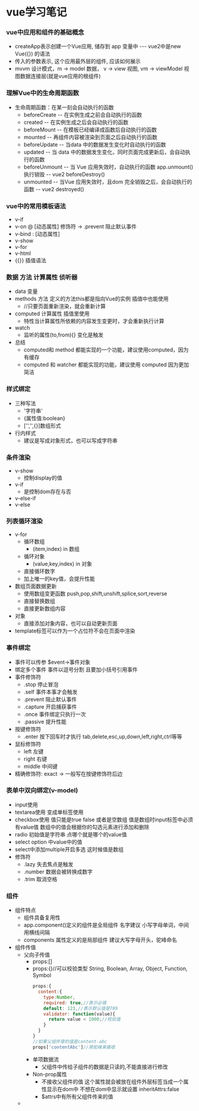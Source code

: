 # vue学习笔记
### vue中应用和组件的基础概念
   - createApp表示创建一个Vue应用, 储存到 app 变量中 --- vue2中是new Vue({}) 的语法
   - 传入的参数表示, 这个应用最外层的组件, 应该如何展示
   - mvvm 设计模式，m -> model 数据， v -> view 视图, vm -> viewModel 视图数据连接层(就是vue应用的根组件)
### 理解Vue中的生命周期函数
   - 生命周期函数：在某一刻会自动执行的函数
     - beforeCreate -- 在实例生成之前会自动执行的函数
     - created -- 在实例生成之后会自动执行的函数
     - beforeMount -- 在模板已经编译成函数后自动执行的函数
     - mounted -- 再组件内容被渲染到页面之后自动执行的函数
     - beforeUpdate -- 当data 中的数据发生变化时自动执行的函数
     - updated -- 当 data 中的数据发生变化，同时页面完成更新后，会自动执行的函数
     - beforeUnmount -- 当 Vue 应用失效时，自动执行的函数 app.unmount()执行销毁 -- vue2 beforeDestroy()
     - unmounted -- 当Vue 应用失效时，且dom 完全销毁之后，会自动执行的函数 -- vue2 destroyed()
### vue中的常用模板语法
   -  v-if
   -  v-on @ [动态属性] 修饰符 -> .prevent 阻止默认事件
   -  v-bind : [动态属性]
   -  v-show
   -  v-for
   -  v-html
   -  {{}} 插值语法
### 数据 方法 计算属性 侦听器
   - data 变量
   - methods 方法 定义的方法this都是指向Vue的实例 插值中也能使用
     - //只要页面重新渲染，就会重新计算
   - computed 计算属性 插值里使用 
     - 特性当计算属性所依赖的内容发生变更时，才会重新执行计算
   - watch
     - 监听的属性(to,from){} 变化是触发
   - 总结
     - computed和 method 都能实现的一个功能，建议使用computed，因为有缓存
     - computed 和 watcher 都能实现的功能，建议使用 computed 因为更加简洁
### 样式绑定
   - 三种写法
     - '字符串'
     - {属性值:boolean}
     - ['','',{}]数组形式
   - 行内样式
     - 建议是写成对象形式，也可以写成字符串
### 条件渲染
   - v-show
     - 控制display的值
   - v-if 
     - 是控制dom存在与否
   - v-else-if
   - v-else
### 列表循环渲染
   - v-for
     - 循环数组
       - (item,index) in 数组
     - 循环对象 
       - (value,key,index) in 对象
     - 直接循环数字
     - 加上唯一的key值，会提升性能
   - 数组页面数据更新
     - 使用数组变更函数 push,pop,shift,unshift,splice,sort,reverse
     - 直接替换数组
     - 直接更新数组内容
   - 对象
     - 直接添加对象内容，也可以自动更新页面
   - template标签可以作为一个占位符不会在页面中渲染
### 事件绑定
   - 事件可以传参 $event->事件对象 
   - 绑定多个事件 事件以逗号分割 且要加小括号引用事件
   - 事件修饰符
     - .stop 停止冒泡
     - .self 事件本事才会触发
     - .prevent 阻止默认事件
     - .capture 开启捕获事件
     - .once 事件绑定只执行一次
     - .passive 提升性能
   - 按键修饰符
     - .enter 按下回车时才执行 tab,delete,esc,up,down,left,right,ctrl等等
   - 鼠标修饰符
     - left 左键
     - right 右键
     - middle 中间键
   - 精确修饰符: exact -> 一般写在按键修饰符后边
### 表单中双向绑定(v-model)
   - input使用 
   - textarea使用 变成单标签使用
   - checkbox使用 值只能是true false 或者是空数组 值是数组时input标签中必须有value值 数组中的值会根据你的勾选元素进行添加和删除
   - radio 初始值是字符串 点哪个就是哪个的value值
   - select option 中value中的值
   - select中添加multiple开启多选 这时候值是数组
   - 修饰符
     - .lazy 失去焦点是触发
     - .number 数据会被转换成数字
     - .trim 取消空格
### 组件
   - 组件特点
     - 组件具备复用性
     - app.component()定义的组件是全局组件 名字建议 小写字母单词，中间用横线间隔
     - components 属性定义的是局部组件 建议大写字母开头，驼峰命名
   - 组件传值
     - 父向子传值
       - props:[]
       - props:{}//可以校验类型 String, Boolean, Array, Object, Function, Symbol 
          ```js 
          props:{
            content:{
              type:Number,
              required: true,//表示必填
              default: 123,//表示默认值是789
              validator: function(value){
                return value < 1000;//校验值
              }
            }
          }
          //如果父组件穿的值是content-abc
          props['contentAbc']//用驼峰来接收
          ```
       - 单项数据流
         - 父组件中传给子组件的数据是只读的,不能直接进行修改
       - Non-prop属性
         - 不接收父组件的值 这个属性就会被放在组件外层标签当成一个属性显示在dom中 不想在dom中显示就设置
         inheritAttrs:false
         - $attrs中有所有父组件传来的值
     - 